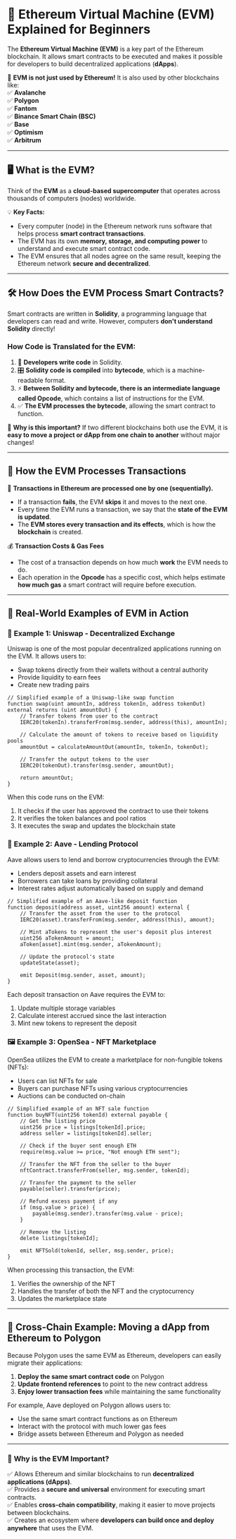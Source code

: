 # 🚀 **Ethereum Virtual Machine (EVM) Explained for Beginners**  

The **Ethereum Virtual Machine (EVM)** is a key part of the Ethereum blockchain. It allows smart contracts to be executed and makes it possible for developers to build decentralized applications (**dApps**).  

🔹 **EVM is not just used by Ethereum!** It is also used by other blockchains like:  
✅ **Avalanche**  
✅ **Polygon**  
✅ **Fantom**  
✅ **Binance Smart Chain (BSC)**  
✅ **Base**  
✅ **Optimism**  
✅ **Arbitrum**  

---

## 🖥️ **What is the EVM?**  

Think of the **EVM** as a **cloud-based supercomputer** that operates across thousands of computers (nodes) worldwide.  

💡 **Key Facts:**  
- Every computer (node) in the Ethereum network runs software that helps process **smart contract transactions**.  
- The EVM has its own **memory, storage, and computing power** to understand and execute smart contract code.  
- The EVM ensures that all nodes agree on the same result, keeping the Ethereum network **secure and decentralized**.  

---

## 🛠️ **How Does the EVM Process Smart Contracts?**  

Smart contracts are written in **Solidity**, a programming language that developers can read and write. However, computers **don't understand Solidity** directly!  

### **How Code is Translated for the EVM:**  
1. 📝 **Developers write code** in Solidity.  
2. 🎛️ **Solidity code is compiled** into **bytecode**, which is a machine-readable format.  
3. ⚡ **Between Solidity and bytecode, there is an intermediate language called Opcode**, which contains a list of instructions for the EVM.  
4. ✅ **The EVM processes the bytecode**, allowing the smart contract to function.  

🔄 **Why is this important?** If two different blockchains both use the EVM, it is **easy to move a project or dApp from one chain to another** without major changes!  

---

## 🔄 **How the EVM Processes Transactions**  

📌 **Transactions in Ethereum are processed one by one (sequentially).**  
- If a transaction **fails**, the EVM **skips** it and moves to the next one.  
- Every time the EVM runs a transaction, we say that the **state of the EVM is updated**.  
- The **EVM stores every transaction and its effects**, which is how the **blockchain** is created.  

💰 **Transaction Costs & Gas Fees**  
- The cost of a transaction depends on how much **work** the EVM needs to do.  
- Each operation in the **Opcode** has a specific cost, which helps estimate **how much gas** a smart contract will require before execution.  

---

## 🌟 **Real-World Examples of EVM in Action**

### 📱 **Example 1: Uniswap - Decentralized Exchange**
Uniswap is one of the most popular decentralized applications running on the EVM. It allows users to:
- Swap tokens directly from their wallets without a central authority
- Provide liquidity to earn fees
- Create new trading pairs

```solidity
// Simplified example of a Uniswap-like swap function
function swap(uint amountIn, address tokenIn, address tokenOut) external returns (uint amountOut) {
    // Transfer tokens from user to the contract
    IERC20(tokenIn).transferFrom(msg.sender, address(this), amountIn);
    
    // Calculate the amount of tokens to receive based on liquidity pools
    amountOut = calculateAmountOut(amountIn, tokenIn, tokenOut);
    
    // Transfer the output tokens to the user
    IERC20(tokenOut).transfer(msg.sender, amountOut);
    
    return amountOut;
}
```

When this code runs on the EVM:
1. It checks if the user has approved the contract to use their tokens
2. It verifies the token balances and pool ratios
3. It executes the swap and updates the blockchain state

### 🏦 **Example 2: Aave - Lending Protocol**
Aave allows users to lend and borrow cryptocurrencies through the EVM:
- Lenders deposit assets and earn interest
- Borrowers can take loans by providing collateral
- Interest rates adjust automatically based on supply and demand

```solidity
// Simplified example of an Aave-like deposit function
function deposit(address asset, uint256 amount) external {
    // Transfer the asset from the user to the protocol
    IERC20(asset).transferFrom(msg.sender, address(this), amount);
    
    // Mint aTokens to represent the user's deposit plus interest
    uint256 aTokenAmount = amount;
    aToken[asset].mint(msg.sender, aTokenAmount);
    
    // Update the protocol's state
    updateState(asset);
    
    emit Deposit(msg.sender, asset, amount);
}
```

Each deposit transaction on Aave requires the EVM to:
1. Update multiple storage variables
2. Calculate interest accrued since the last interaction
3. Mint new tokens to represent the deposit

### 🖼️ **Example 3: OpenSea - NFT Marketplace**
OpenSea utilizes the EVM to create a marketplace for non-fungible tokens (NFTs):
- Users can list NFTs for sale
- Buyers can purchase NFTs using various cryptocurrencies
- Auctions can be conducted on-chain

```solidity
// Simplified example of an NFT sale function
function buyNFT(uint256 tokenId) external payable {
    // Get the listing price
    uint256 price = listings[tokenId].price;
    address seller = listings[tokenId].seller;
    
    // Check if the buyer sent enough ETH
    require(msg.value >= price, "Not enough ETH sent");
    
    // Transfer the NFT from the seller to the buyer
    nftContract.transferFrom(seller, msg.sender, tokenId);
    
    // Transfer the payment to the seller
    payable(seller).transfer(price);
    
    // Refund excess payment if any
    if (msg.value > price) {
        payable(msg.sender).transfer(msg.value - price);
    }
    
    // Remove the listing
    delete listings[tokenId];
    
    emit NFTSold(tokenId, seller, msg.sender, price);
}
```

When processing this transaction, the EVM:
1. Verifies the ownership of the NFT
2. Handles the transfer of both the NFT and the cryptocurrency
3. Updates the marketplace state

---

## 🔮 **Cross-Chain Example: Moving a dApp from Ethereum to Polygon**

Because Polygon uses the same EVM as Ethereum, developers can easily migrate their applications:

1. **Deploy the same smart contract code** on Polygon
2. **Update frontend references** to point to the new contract address
3. **Enjoy lower transaction fees** while maintaining the same functionality

For example, Aave deployed on Polygon allows users to:
- Use the same smart contract functions as on Ethereum
- Interact with the protocol with much lower gas fees
- Bridge assets between Ethereum and Polygon as needed

---

### 🎯 **Why is the EVM Important?**  
✅ Allows Ethereum and similar blockchains to run **decentralized applications (dApps)**.  
✅ Provides a **secure and universal** environment for executing smart contracts.  
✅ Enables **cross-chain compatibility**, making it easier to move projects between blockchains.  
✅ Creates an ecosystem where **developers can build once and deploy anywhere** that uses the EVM.